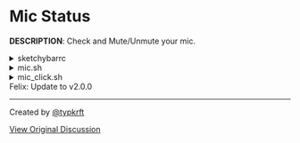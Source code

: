 # Mic Status

__DESCRIPTION__: Check and Mute/Unmute your mic.

<details>
   <summary>sketchybarrc</summary>

```SHELL
sketchybar -m --add item mic right \
sketchybar -m --set mic update_freq=3 \
              --set mic script="~/.config/sketchybar/plugins/mic.sh" \
              --set mic click_script="~/.config/sketchybar/plugins/mic_click.sh"
```
</details>

<details>
   <summary>mic.sh</summary>

```SHELL
#!/bin/bash

MIC_VOLUME=$(osascript -e 'input volume of (get volume settings)')

if [[ $MIC_VOLUME -eq 0 ]]; then
  sketchybar -m --set mic icon=
elif [[ $MIC_VOLUME -gt 0 ]]; then
  sketchybar -m --set mic icon=
fi 
  
```
</details>

<details>
   <summary>mic_click.sh</summary>

```SHELL
#!/bin/bash

MIC_VOLUME=$(osascript -e 'input volume of (get volume settings)')

if [[ $MIC_VOLUME -eq 0 ]]; then
  osascript -e 'set volume input volume 25'
  sketchybar -m --set mic icon=
elif [[ $MIC_VOLUME -gt 0 ]]; then
  osascript -e 'set volume input volume 0'
  sketchybar -m --set mic icon=
fi
```
</details>
Felix: Update to v2.0.0

---

Created by [@typkrft](https://github.com/typkrft)

[View Original Discussion](https://github.com/FelixKratz/SketchyBar/discussions/12#discussioncomment-1216899)
